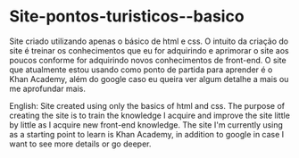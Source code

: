 # Site-pontos-turisticos--basico
Site criado utilizando apenas o básico de html e css.
O intuito da criação do site é treinar os conhecimentos que eu for adquirindo e aprimorar o site aos poucos conforme for adquirindo novos conhecimentos de front-end.
O site que atualmente estou usando como ponto de partida para aprender é o Khan Academy, além do google caso eu queira ver algum detalhe a mais ou me aprofundar mais.

English: 
Site created using only the basics of html and css.
The purpose of creating the site is to train the knowledge I acquire and improve the site little by little as I acquire new front-end knowledge.
The site I'm currently using as a starting point to learn is Khan Academy, in addition to google in case I want to see more details or go deeper.
